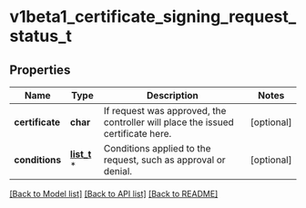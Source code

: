 # v1beta1_certificate_signing_request_status_t

## Properties
Name | Type | Description | Notes
------------ | ------------- | ------------- | -------------
**certificate** | **char** | If request was approved, the controller will place the issued certificate here. | [optional] 
**conditions** | [**list_t**](v1beta1_certificate_signing_request_condition.md) \* | Conditions applied to the request, such as approval or denial. | [optional] 

[[Back to Model list]](../README.md#documentation-for-models) [[Back to API list]](../README.md#documentation-for-api-endpoints) [[Back to README]](../README.md)


